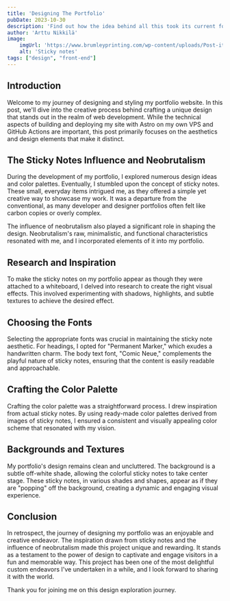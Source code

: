 ```yaml
---
title: 'Designing The Portfolio'
pubDate: 2023-10-30
description: 'Find out how the idea behind all this took its current form'
author: 'Arttu Nikkilä'
image:
    imgUrl: 'https://www.brumleyprinting.com/wp-content/uploads/Post-it-notes_Getty492740892.jpg'
    alt: 'Sticky notes'
tags: ["design", "front-end"]
---
```


## Introduction

Welcome to my journey of designing and styling my portfolio website. In this post, we'll dive into the creative process behind crafting a unique design that stands out in the realm of web development. While the technical aspects of building and deploying my site with Astro on my own VPS and GitHub Actions are important, this post primarily focuses on the aesthetics and design elements that make it distinct.

## The Sticky Notes Influence and Neobrutalism

During the development of my portfolio, I explored numerous design ideas and color palettes. Eventually, I stumbled upon the concept of sticky notes. These small, everyday items intrigued me, as they offered a simple yet creative way to showcase my work. It was a departure from the conventional, as many developer and designer portfolios often felt like carbon copies or overly complex.

The influence of neobrutalism also played a significant role in shaping the design. Neobrutalism's raw, minimalistic, and functional characteristics resonated with me, and I incorporated elements of it into my portfolio.

## Research and Inspiration

To make the sticky notes on my portfolio appear as though they were attached to a whiteboard, I delved into research to create the right visual effects. This involved experimenting with shadows, highlights, and subtle textures to achieve the desired effect.

## Choosing the Fonts

Selecting the appropriate fonts was crucial in maintaining the sticky note aesthetic. For headings, I opted for "Permanent Marker," which exudes a handwritten charm. The body text font, "Comic Neue," complements the playful nature of sticky notes, ensuring that the content is easily readable and approachable.

## Crafting the Color Palette

Crafting the color palette was a straightforward process. I drew inspiration from actual sticky notes. By using ready-made color palettes derived from images of sticky notes, I ensured a consistent and visually appealing color scheme that resonated with my vision.

## Backgrounds and Textures

My portfolio's design remains clean and uncluttered. The background is a subtle off-white shade, allowing the colorful sticky notes to take center stage. These sticky notes, in various shades and shapes, appear as if they are "popping" off the background, creating a dynamic and engaging visual experience.

## Conclusion

In retrospect, the journey of designing my portfolio was an enjoyable and creative endeavor. The inspiration drawn from sticky notes and the influence of neobrutalism made this project unique and rewarding. It stands as a testament to the power of design to captivate and engage visitors in a fun and memorable way. This project has been one of the most delightful custom endeavors I've undertaken in a while, and I look forward to sharing it with the world.

Thank you for joining me on this design exploration journey.
